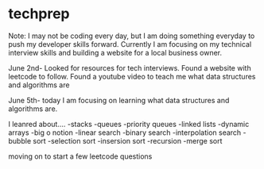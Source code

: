 # techprep

Note: I may not be coding every day, but I am doing something everyday to push my developer skills forward. Currently I am focusing on my technical interview skills and building a website for a local business owner.

June 2nd-
Looked for resources for tech interviews. Found a website with leetcode to follow. Found a youtube video to teach me what data structures and algorithms are

June 5th-
today I am focusing on learning what data structures and algorithms are.

I leanred about....
-stacks
-queues
-priority queues
-linked lists
-dynamic arrays
-big o notion
-linear search
-binary search
-interpolation search
-bubble sort
-selection sort
-insersion sort
-recursion
-merge sort

moving on to start a few leetcode questions
